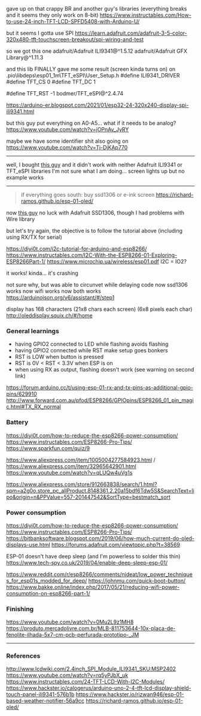 gave up on that crappy BR and another guy's libraries (everything breaks and it seems they only work on 8-bit)
https://www.instructables.com/How-to-use-24-inch-TFT-LCD-SPFD5408-with-Arduino-U/

but it seems I gotta use SPI
https://learn.adafruit.com/adafruit-3-5-color-320x480-tft-touchscreen-breakout/spi-wiring-and-test

so we got this one
adafruit/Adafruit ILI9341@^1.5.12
adafruit/Adafruit GFX Library@^1.11.3

and this lib FINALLY gave me some result (screen kinda turns on)
on .pio\libdeps\esp01_1m\TFT_eSPI\User_Setup.h
#define ILI9341_DRIVER
#define TFT_CS 0
#define TFT_DC 1
<!-- #define TFT_WR 2 -->
#define TFT_RST -1
bodmer/TFT_eSPI@^2.4.74

https://arduino-er.blogspot.com/2021/01/esp32-24-320x240-display-spi-ili9341.html

but this guy put everything on A0-A5... what if it needs to be analog?
https://www.youtube.com/watch?v=jOPnAv_JyRY

maybe we have some identifier shit also going on
https://www.youtube.com/watch?v=Tj-DjKAp770

---

well, I bought [this guy](https://www.aliexpress.com/item/32960241206.html)
and it didn't work with neither Adafruit ILI9341 or TFT_eSPI libraries
I'm not sure what I am doing... screen lights up but no example works

---

>if everything goes south: buy ssd1306 or e-ink screen
>https://richard-ramos.github.io/esp-01-oled/

now [this guy](https://www.aliexpress.com/item/32638662748.html)
no luck with Adafruit SSD1306, though I had problems with Wire library

but let's try again, the objective is to follow the tutorial above (including using RX/TX for serial)

https://diyi0t.com/i2c-tutorial-for-arduino-and-esp8266/
https://www.instructables.com/I2C-With-the-ESP8266-01-Exploring-ESP8266Part-1/
https://www.microchip.ua/wireless/esp01.pdf
I2C = IO2?

it works! kinda... it's crashing

not sure why, but was able to circunvet while delaying code
now ssd1306 works
now wifi works
now both works
https://arduinojson.org/v6/assistant/#/step1

display has 168 characters (21x8 chars each screen) (6x8 pixels each char)
http://oleddisplay.squix.ch/#/home

### General learnings
* having GPIO2 connected to LED while flashing avoids flashing
* having GPIO2 connected while RST make setup goes bonkers
* RST is LOW when button is pressed
* RST is 0V < RST < 3.3V when ESP is on
* when using RX as output, flashing doesn't work (see warning on second link)

https://forum.arduino.cc/t/using-esp-01-rx-and-tx-pins-as-additional-gpio-pins/629910
http://www.forward.com.au/pfod/ESP8266/GPIOpins/ESP8266_01_pin_magic.html#TX_RX_normal

### Battery
https://diyi0t.com/how-to-reduce-the-esp8266-power-consumption/
https://www.instructables.com/ESP8266-Pro-Tips/
https://www.sparkfun.com/quiz/9

https://www.aliexpress.com/item/1005004277584923.html / https://www.aliexpress.com/item/32965642901.html
https://www.youtube.com/watch?v=qLUQw4uVg1s

https://www.aliexpress.com/store/912663838/search/1.html?spm=a2g0o.store_pc_allProduct.8148361.2.20a15bdf6Tdw5S&SearchText=lipo&origin=n&PPValue=557-201447542&SortType=bestmatch_sort

### Power consumption
https://diyi0t.com/how-to-reduce-the-esp8266-power-consumption/
https://www.instructables.com/ESP8266-Pro-Tips/
https://bitbanksoftware.blogspot.com/2019/06/how-much-current-do-oled-displays-use.html
https://forums.adafruit.com/viewtopic.php?t=38569

ESP-01 doesn't have deep sleep (and I'm powerless to solder this thin)
https://www.tech-spy.co.uk/2019/04/enable-deep-sleep-esp-01/

https://www.reddit.com/r/esp8266/comments/nideat/low_power_techniques_for_esp01s_modded_for_deep/
https://johnmu.com/quick-boot-button/
https://www.bakke.online/index.php/2017/05/21/reducing-wifi-power-consumption-on-esp8266-part-1/

### Finishing
https://www.youtube.com/watch?v=0Mu2L9z1MH8
https://produto.mercadolivre.com.br/MLB-811753644-10x-placa-de-fenolite-ilhada-5x7-cm-pcb-perfurada-prototipo-_JM

---

### References
http://www.lcdwiki.com/2.4inch_SPI_Module_ILI9341_SKU:MSP2402
https://www.youtube.com/watch?v=rq5yPJbX_uk
https://www.instructables.com/24-TFT-LCD-With-I2C-Modules/
https://www.hackster.io/calogerus/arduino-uno-2-4-tft-lcd-display-shield-touch-panel-ili9341-576b1b
https://www.hackster.io/rizwan946/esp-01-based-weather-notifier-56a9cc
https://richard-ramos.github.io/esp-01-oled/
